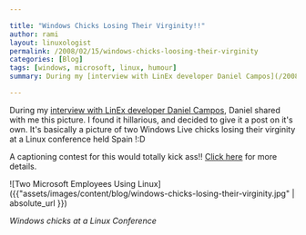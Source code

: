 ```yaml
---

title: "Windows Chicks Losing Their Virginity!!"
author: rami
layout: linuxologist
permalink: /2008/02/15/windows-chicks-loosing-their-virginity
categories: [Blog]
tags: [windows, microsoft, linux, humour]
summary: During my [interview with LinEx developer Daniel Campos](/2008/02/07/an-interview-with-an-extremadura-developer-bringing-linux-to-the-masses), Daniel shared with me this picture. I found it hillarious, and decided to give it a post on it's own. It's basically a picture of two Windows Live chicks losing their virginity at a Linux conference held Spain !:D

---
```


During my [interview with LinEx developer Daniel Campos](/2008/02/07/an-interview-with-spanish-region-extremadura-linux-developer), Daniel shared with me this picture. I found it hillarious, and decided to give it a post on it's own. It's basically a picture of two Windows Live chicks losing their virginity at a Linux conference held Spain !:D


A captioning contest for this would totally kick ass!! [Click here](/2008/02/15/caption-this-and-win) for more details.

![Two Microsoft Employees Using Linux]({{"assets/images/content/blog/windows-chicks-losing-their-virginity.jpg" | absolute_url }})

_Windows chicks at a Linux Conference_
